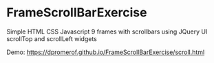 # FrameScrollBarExercise

Simple HTML CSS Javascript 9 frames with scrollbars using JQuery UI scrollTop and scrollLeft widgets

Demo: https://dpromerof.github.io/FrameScrollBarExercise/scroll.html
